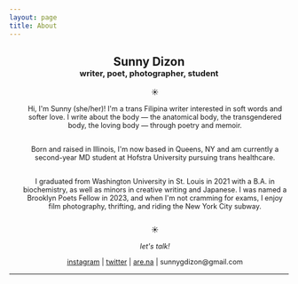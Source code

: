 ```yaml
---
layout: page
title: About
---
```

<center><h2>Sunny Dizon<br>
<a style="font-size:70%">writer, poet, photographer, student</a><br>
</h2></center>
<!-- 
![me](/assets/img/bg_1.jpg) -->

<div class="biolist">
	<center>
<ul style="list-style-type: none; font-size:90%">
	<li>☀️</li>
<br>
Hi, I'm Sunny (she/her)! I'm a trans Filipina writer interested in soft words and softer love. I write about the body — the anatomical body, the transgendered body, the loving body — through poetry and memoir. <br><br>

Born and raised in Illinois, I'm now based in Queens, NY and am currently a second-year MD student at Hofstra University pursuing trans healthcare.<br><br>

I graduated from Washington University in St. Louis in 2021 with a B.A. in biochemistry, as well as minors in creative writing and Japanese. I was named a Brooklyn Poets Fellow in 2023, and when I'm not cramming for exams, I enjoy film photography, thrifting, and riding the New York City subway.<br><br>
	<li>☀️</li><br>
	<li><i>let's talk!</i></li>
<li><a href="https://www.instagram.com/thedizonmustard/">instagram</a> |
<a href="https://twitter.com/sunnypockyy">twitter</a> | <a href="https://www.are.na/sunny/">are.na</a> | sunnygdizon@gmail.com </li>

</ul> </center> </div> 

<hr>




<!-- <li><strong>info</strong>: infj, enneagram 9</li>
<li><strong>birthday</strong>: July 30th</li>
<li><strong>interests</strong>: writing, biology, Japanese</li>
<li><strong>"what's your sign??"</strong>: leo, pisces, libra</li>
<li><strong>milk tea order</strong>: jasmine milk tea, boba, 75% sugar, less ice</li>
<li><strong>word of the day</strong>: "Komorebi," sunlight filtering through trees</li>
<li><strong>social media</strong>: <a href="https://twitter.com/lycheekimchi">twitter</a>, <a href="https://lycheekimchi.tumblr.com/">tumblr</a>, <a href="https://medium.com/@themichaeldizon/">medium</a></li> -->

